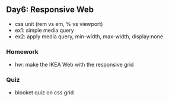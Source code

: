 ## Day6: Responsive Web
* css unit (rem vs em, % vs viewport)
* ex1: simple media query
* ex2: apply media query, min-width, max-width, display:none 

### Homework
* hw: make the IKEA Web with the responsive grid

### Quiz
* blooket quiz on css grid